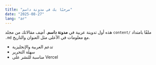 ```yaml
---
title: "مرحبًا بك في مدونة داسم"
date: "2025-08-27"
lang: "ar"
---
```


هذه أول تدوينة عربية في **مدونة داسم**. أضِف مقالاتك من مجلد `content/` ملفًا بامتداد `.md` مع معلومات في الأعلى مثل العنوان والتاريخ.

- تدعم العربية والإنجليزية
- سهلة التحرير
- مناسبة للنشر على Vercel
